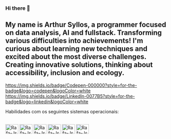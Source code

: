 ### Hi there 👋

## My name is Arthur Syllos, a programmer focused on data analysis, AI and fullstack. Transforming various difficulties into achievements! I'm curious about learning new techniques and excited about the most diverse challenges. Creating innovative solutions, thinking about accessibility, inclusion and ecology.

https://img.shields.io/badge/Codepen-000000?style=for-the-badge&logo=codepen&logoColor=white
https://img.shields.io/badge/LinkedIn-0077B5?style=for-the-badge&logo=linkedin&logoColor=white

Habilidades com os seguintes sistemas operacionais:

<div style="display: inline_block"><br>
<img align="center" alt="Rafa-Js" height="30" width="40" https://img.shields.io/badge/Debian-A81D33?style=for-the-badge&logo=debian&logoColor=white>
<img align="center" alt="Rafa-Js" height="30" width="40" https://img.shields.io/badge/Kali_Linux-557C94?style=for-the-badge&logo=kali-linux&logoColor=white>
<img align="center" alt="Rafa-Js" height="30" width="40" https://img.shields.io/badge/Linux-FCC624?style=for-the-badge&logo=linux&logoColor=black>
<img align="center" alt="Rafa-Js" height="30" width="40" https://img.shields.io/badge/mac%20os-000000?style=for-the-badge&logo=apple&logoColor=white>
<img align="center" alt="Rafa-Js" height="30" width="40" https://img.shields.io/badge/Ubuntu-E95420?style=for-the-badge&logo=ubuntu&logoColor=white>
<img align="center" alt="Rafa-Js" height="30" width="40" https://img.shields.io/badge/Windows-0078D6?style=for-the-badge&logo=windows&logoColor=white>
</div>

